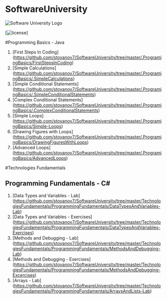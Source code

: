 # SoftwareUniversity

![Software University Logo](http://innovationstarterbox.bg/wp-content/uploads/2016/05/Softuni_logo_trasparent.png)</a>

[![license](https://img.shields.io/github/license/mashape/apistatus.svg?maxAge=2592000)]

#Programming Basics - Java
1. [First Steps In Coding] (https://github.com/stoyanov7/SoftwareUniversity/tree/master/.ProgramingBasics/FirstStepsInCoding)
2. [Simple Calculations] (https://github.com/stoyanov7/SoftwareUniversity/tree/master/.ProgramingBasics/.SimpleCalculations)
3. [Simple Conditional Statements] (https://github.com/stoyanov7/SoftwareUniversity/tree/master/.ProgramingBasics/.SimpleConditionalStatements)
4. [Complex Conditional Statements] (https://github.com/stoyanov7/SoftwareUniversity/tree/master/.ProgramingBasics/.ComplexConditionalStatements)
5. [Simple Loops] (https://github.com/stoyanov7/SoftwareUniversity/tree/master/.ProgramingBasics/Simple-Loops)
6. [Drawing Figures with Loops] (https://github.com/stoyanov7/SoftwareUniversity/tree/master/.ProgramingBasics/DrawingFiguresWithLoops)
7. [Advanced Loops] (https://github.com/stoyanov7/SoftwareUniversity/tree/master/.ProgramingBasics/AdvancedLoops)

#Technologies Fundamentals
## Programming Fundamentals - C# 
1. [Data Types and Variables - Lab] (https://github.com/stoyanov7/SoftwareUniversity/tree/master/TechnologiesFundamentals/ProgrammingFundamentals/DataTypesAndVariables-Lab)
2. [Data Types and Variables - Exercises] (https://github.com/stoyanov7/SoftwareUniversity/tree/master/TechnologiesFundamentals/ProgrammingFundamentals/DataTypesAndVariables-Exercises)
3. [Methods and Debugging - Lab] (https://github.com/stoyanov7/SoftwareUniversity/tree/master/TechnologiesFundamentals/ProgrammingFundamentals/MethodsAndDebugging-Lab)
4. [Methods and Debugging - Exercises] (https://github.com/stoyanov7/SoftwareUniversity/tree/master/TechnologiesFundamentals/ProgrammingFundamentals/MethodsAndDebugging-Excercises)
5. [Arrays - Lab] (https://github.com/stoyanov7/SoftwareUniversity/tree/master/TechnologiesFundamentals/ProgrammingFundamentals/ArraysAndLists-Lab)
